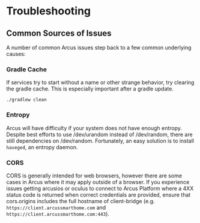 # Troubleshooting

## Common Sources of Issues

A number of common Arcus issues step back to a few common underlying causes:

### Gradle Cache

If services try to start without a name or other strange behavior, try clearing the gradle cache. This is especially important after a gradle update.

`./gradlew clean`

### Entropy

Arcus will have difficulty if your system does not have enough entropy. Despite best efforts to use /dev/urandom instead of /dev/random, there are still dependencies on /dev/random. Fortunately, an easy solution is to install `haveged`, an entropy daemon.

### CORS

CORS is generally intended for web browsers, however there are some cases in Arcus where it may apply outside of a browser. If you experience issues getting arcusios or oculus to connect to Arcus Platform where a 4XX status code is returned when correct credentials are provided, ensure that cors.origins includes the full hostname of client-bridge (e.g. `https://client.arcussmarthome.com` and `https://client.arcussmarthome.com:443`).